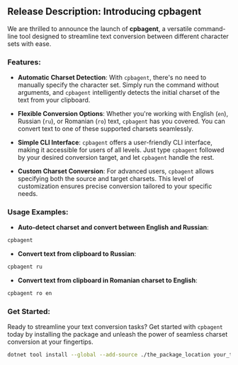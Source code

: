 ## Release Description: Introducing cpbagent

We are thrilled to announce the launch of **cpbagent**, a versatile command-line tool designed to streamline text conversion between different character sets with ease.

### Features:
- **Automatic Charset Detection**: With `cpbagent`, there's no need to manually specify the character set. Simply run the command without arguments, and `cpbagent` intelligently detects the initial charset of the text from your clipboard.
   
- **Flexible Conversion Options**: Whether you're working with English (`en`), Russian (`ru`), or Romanian (`ro`) text, `cpbagent` has you covered. You can convert text to one of these supported charsets seamlessly.

- **Simple CLI Interface**: `cpbagent` offers a user-friendly CLI interface, making it accessible for users of all levels. Just type `cpbagent` followed by your desired conversion target, and let `cpbagent` handle the rest.

- **Custom Charset Conversion**: For advanced users, `cpbagent` allows specifying both the source and target charsets. This level of customization ensures precise conversion tailored to your specific needs.

### Usage Examples:
- **Auto-detect charset and convert between English and Russian**:
```bash
cpbagent
```

- **Convert text from clipboard to Russian**:
```bash
cpbagent ru
```

- **Convert text from clipboard in Romanian charset to English**:
```bash
cpbagent ro en
```

### Get Started:
Ready to streamline your text conversion tasks? Get started with `cpbagent` today by installing the package and unleash the power of seamless charset conversion at your fingertips.

```bash
dotnet tool install --global --add-source ./the_package_location your_tool_name
